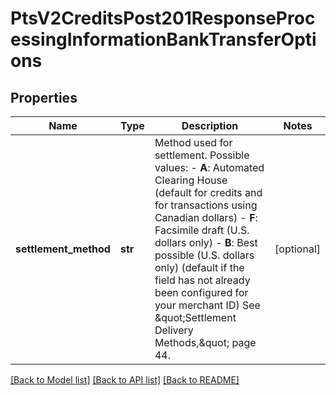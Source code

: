 # PtsV2CreditsPost201ResponseProcessingInformationBankTransferOptions

## Properties
Name | Type | Description | Notes
------------ | ------------- | ------------- | -------------
**settlement_method** | **str** | Method used for settlement.  Possible values: - **A**: Automated Clearing House (default for credits and for transactions using Canadian dollars) - **F**: Facsimile draft (U.S. dollars only) - **B**: Best possible (U.S. dollars only) (default if the field has not already been configured for your merchant ID)  See \&quot;Settlement Delivery Methods,\&quot; page 44.  | [optional] 

[[Back to Model list]](../README.md#documentation-for-models) [[Back to API list]](../README.md#documentation-for-api-endpoints) [[Back to README]](../README.md)


